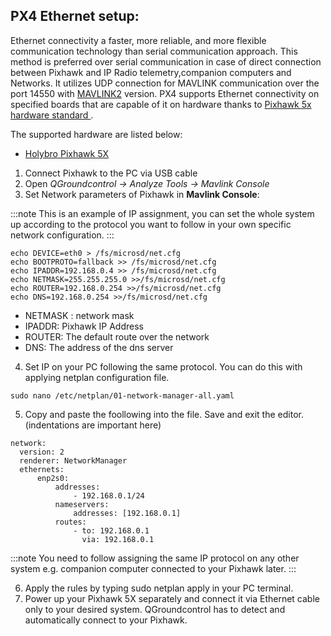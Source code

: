 ## PX4 Ethernet setup:

Ethernet connectivity a faster, more reliable, and more flexible communication technology than serial communication approach. This method is preferred over serial communication in case of direct connection between Pixhawk and IP Radio telemetry,companion computers and Networks. It utilizes UDP connection for MAVLINK communication over the port 14550 with [MAVLINK2](https://mavlink.io/en/guide/mavlink_2.html) version. 
PX4 supports Ethernet connectivity on specified boards that are capable of it on hardware thanks to [Pixhawk 5x hardware standard ](https://docs.google.com/document/d/1KlQeYnhtK43maBSeFuH5s03XsbLIsRVQQ3sZO1HYUM0/edit#heading=h.fj4efant2uu6).

The supported hardware are listed below:

 - [Holybro Pixhawk 5X](../flight_controller/pixhawk5x.md )

1. Connect Pixhawk to the PC via USB cable 
2. Open *QGroundcontrol -> Analyze Tools -> Mavlink Console*
3. Set Network parameters of Pixhawk in **Mavlink Console**:

:::note
This is an example of IP assignment, you can set the whole system up according to the protocol you want to follow in your own specific network configuration.
:::

```
echo DEVICE=eth0 > /fs/microsd/net.cfg
echo BOOTPROTO=fallback >> /fs/microsd/net.cfg
echo IPADDR=192.168.0.4 >> /fs/microsd/net.cfg
echo NETMASK=255.255.255.0 >>/fs/microsd/net.cfg
echo ROUTER=192.168.0.254 >>/fs/microsd/net.cfg
echo DNS=192.168.0.254 >>/fs/microsd/net.cfg
```

- NETMASK : network mask
- IPADDR: Pixhawk IP Address
- ROUTER: The default route over the network
- DNS: The address of the dns server

4. Set IP on your PC following the same protocol. You can do this with applying netplan configuration file. 

```
sudo nano /etc/netplan/01-network-manager-all.yaml 
```

5. Copy and paste the foollowing into the file. Save and exit the editor. (indentations are important here)
```
network:
  version: 2
  renderer: NetworkManager
  ethernets:
      enp2s0:
          addresses:
              - 192.168.0.1/24
          nameservers:
              addresses: [192.168.0.1]
          routes:
              - to: 192.168.0.1
                via: 192.168.0.1
```

:::note
You need to follow assigning the same IP protocol on any other system e.g. companion computer connected to your Pixhawk later.
:::

6. Apply the rules by typing sudo netplan apply in your PC terminal. 
7. Power up your Pixhawk 5X separately and connect it via Ethernet cable only to your desired system. QGroundcontrol has to detect and automatically connect to your Pixhawk. 
